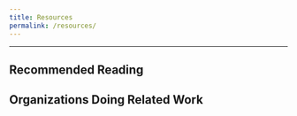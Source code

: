 ```yaml
---
title: Resources
permalink: /resources/
---
```


----

## Recommended Reading


## Organizations Doing Related Work


